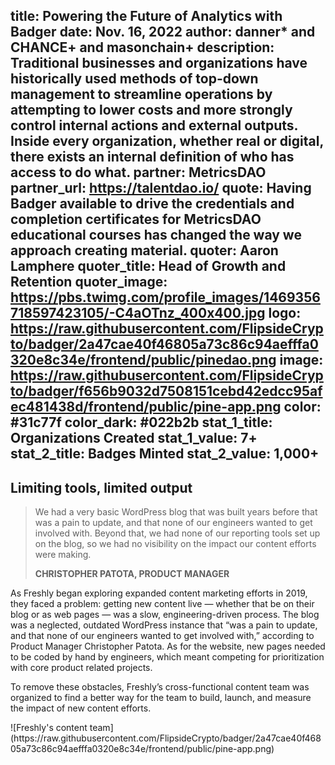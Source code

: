 title: Powering the Future of Analytics with Badger
date: Nov. 16, 2022
author: danner* and CHANCE+ and masonchain+
description: Traditional businesses and organizations have historically used methods of top-down management to streamline operations by attempting to lower costs and more strongly control internal actions and external outputs. Inside every organization, whether real or digital, there exists an internal definition of who has access to do what.
partner: MetricsDAO
partner_url: https://talentdao.io/
quote: Having Badger available to drive the credentials and completion certificates for MetricsDAO educational courses has changed the way we approach creating material.
quoter: Aaron Lamphere
quoter_title: Head of Growth and Retention
quoter_image: https://pbs.twimg.com/profile_images/1469356718597423105/-C4aOTnz_400x400.jpg
logo: https://raw.githubusercontent.com/FlipsideCrypto/badger/2a47cae40f46805a73c86c94aefffa0320e8c34e/frontend/public/pinedao.png
image: https://raw.githubusercontent.com/FlipsideCrypto/badger/f656b9032d7508151cebd42edcc95afec481438d/frontend/public/pine-app.png
color: #31c77f
color_dark: #022b2b
stat_1_title: Organizations Created
stat_1_value: 7+
stat_2_title: Badges Minted
stat_2_value: 1,000+
---
## Limiting tools, limited output

> We had a very basic WordPress blog that was built years before that was a pain to update, and that none of our engineers wanted to get involved with. Beyond that, we had none of our reporting tools set up on the blog, so we had no visibility on the impact our content efforts were making.
> 
> **CHRISTOPHER PATOTA, PRODUCT MANAGER**

As Freshly began exploring expanded content marketing efforts in 2019, they faced a problem: getting new content live — whether that be on their blog or as web pages  — was a slow, engineering-driven process. The blog was a neglected, outdated WordPress instance that “was a pain to update, and that none of our engineers wanted to get involved with,” according to Product Manager Christopher Patota. As for the website, new pages needed to be coded by hand by engineers, which meant competing for prioritization with core product related projects.

To remove these obstacles, Freshly’s cross-functional content team was organized to find a better way for the team to build, launch, and measure the impact of new content efforts.


<div class="blobs">![Freshly's content team](https://raw.githubusercontent.com/FlipsideCrypto/badger/2a47cae40f46805a73c86c94aefffa0320e8c34e/frontend/public/pine-app.png)<div class="blob" style="background: #31c77f"></div></div>